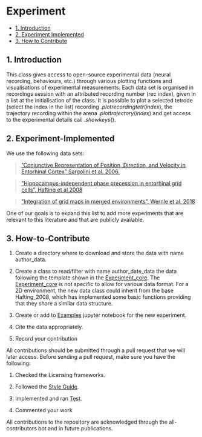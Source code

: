 # Experiment

* [1. Introduction](#1-Introduction)
* [2. Experiment Implemented](#2-Experiment-Implemented)
* [3. How to Contribute](#3-How-to-Contribute)

## 1. Introduction

This class gives access to open-source experimental data (neural recording, behaviours, etc.) through various plotting functions and visualisations of experimental measurements. Each data set is organised in recordings session with an attributed recording number (rec index), given in a list at the initialisation of the class. It is possible to plot a selected tetrode (select the index in the list) recording $.plot_{}recording_{}tetr(index)$, the trajectory recording within the arena $.plot_{}trajectory(index)$ and get access to the experimental details call $.show_{}keys()$.

## 2. Experiment-Implemented

We use the following data sets:
 > [”Conjunctive Representation of Position, Direction, and Velocity in Entorhinal Cortex” Sargolini et al. 2006.](https://github.com/ClementineDomine/NeuralPlayground/blob/main/neuralplayground/experiments/sargolini_2006_data.py)

 > [”Hippocampus-independent phase precession in entorhinal grid cells”, Hafting et al 2008](https://github.com/ClementineDomine/NeuralPlayground/blob/main/neuralplayground/experiments/hafting_2008_data.py)
   
 > [”Integration of grid maps in merged environments”, Wernle et al, 2018](https://github.com/ClementineDomine/NeuralPlayground/blob/main/neuralplayground/experiments/wernle_2018_data.py)
   
One of our goals is to expand this list to add more experiments that are relevant to this literature and that are publicly available.

## 3. How-to-Contribute

1. Create a directory where to download and store the data with name author_data.

2. Create a class to read/filter with name  author_date_data the data following the template shown in the [Experiment_core](https://github.com/ClementineDomine/NeuralPlayground/blob/main/neuralplayground/experiments/experiment_core.py). The [Experiment_core](https://github.com/ClementineDomine/NeuralPlayground/blob/main/neuralplayground/experiments/experiment_core.py) is not specific to allow for various data format. For a 2D environment, the new data class could inherit from the base Hafting_2008, which has implemented some basic functions providing that they share a similar data structure.

3. Create or add to [Examples](https://github.com/ClementineDomine/NeuralPlayground/tree/main/examples/experimental_examples/) jupyter notebook for the new experiment.

4. Cite the data appropriately.

5. Record your contribution


All contributions should be submitted through a pull request that we will later access. 
Before sending a pull request, make sure you have the following:
1. Checked the Licensing frameworks. 

2. Followed the [Style Guide](https://github.com/ClementineDomine/NeuralPlayground/tree/main/documents/style_guide.md).

3. Implemented and ran [Test](https://github.com/ClementineDomine/NeuralPlayground/tree/main/neuralplayground/tests).

4. Commented your work 

All contributions to the repository are acknowledged through the all-contributors bot and in future publications.

